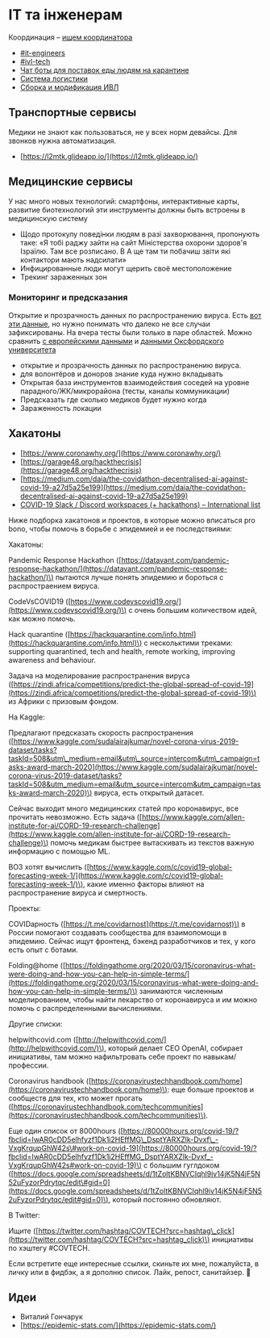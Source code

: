 # IT та інженерам

Координация – [ищем координатора](https://trello.com/c/YRWr9gRq/36-%D0%BA%D0%BE%D0%BE%D1%80%D0%B4%D0%B8%D0%BD%D0%B0%D1%82%D0%BE%D1%80-%D0%BF%D0%BE-it-%D1%82%D0%B0-%D1%96%D0%BD%D0%B6%D0%B5%D0%BD%D0%B5%D1%80%D0%B0%D0%BC)

* [\#it-engineers](https://discord.gg/GMGzPN6)
* [\#ivl-tech](https://discord.gg/yxFSSRx)
* [Чат боты для поставок еды людям на карантине](dostavka-produktov-i-medikamentov.md)
* [Система логистики](sistema-logistiki.md)
* [Сборка и модификация ИВЛ](sborka-i-modifikaciya-ivl.md)

## Транспортные сервисы

Медики не знают как пользоваться, не у всех норм девайсы. Для звонков нужна автоматизация.

* [https://l2mtk.glideapp.io/](https://l2mtk.glideapp.io/)

## Медицинские сервисы

У нас много новых технологий: смартфоны, интерактивные карты, развитие биотехнологий эти инструменты должны быть встроены в медицинскую систему

* Щодо протокулу поведінки людям в разі захворювання, пропонують таке: «Я тобі раджу зайти на сайт Міністерства охорони здоров'я Ізраїлю. Там все розписано. В А ще там ти побачиш звіти які контактори мають надсилати»
* Инфицированные люди могут щерить своё местоположение
* Трекинг зараженных зон

### Мониторинг и предсказания

Открытие и прозрачность данных по распространению вируса. Есть [вот эти данные](https://public.tableau.com/profile/publicviz?fbclid=IwAR2nTNZDiO-GM-y2940gWCCB19xfN8X1yJMVnx0grp-OHoY6xZAT_wylyUk#!/vizhome/monitor_15841091301660/sheet0), но нужно понимать что далеко не все случаи зафиксированы. На вчера тесты были только в паре областей. Можно сравнить [с европейскими данными](https://who.maps.arcgis.com/apps/opsdashboard/index.html#/a19d5d1f86ee4d99b013eed5f637232d) и [данными Оксфордского университета](https://ourworldindata.org/coronavirus)

* открытие и прозрачность данных по распространению вируса.
* для волонтёров и доноров знание куда нужно вкладывать
* Открытая база инструментов взаимодействия соседей на уровне парадного/ЖК/микрорайона \(тесты, каналы коммуникации\)
* Предсказать где сколько медиков будет нужно когда
* Зараженность локации

## Хакатоны

* [https://www.coronawhy.org/](https://www.coronawhy.org/)
* [https://garage48.org/hackthecrisis](https://garage48.org/hackthecrisis)
* [https://medium.com/daia/the-covidathon-decentralised-ai-against-covid-19-a27d5a25e199](https://medium.com/daia/the-covidathon-decentralised-ai-against-covid-19-a27d5a25e199)
* [COVID-19 Slack / Discord workspaces \(+ hackathons\) – International list](https://docs.google.com/document/d/e/2PACX-1vS2p8BPJ5d0WcHxRAB0BWCv6fY2lgZPVanfZNqOX4z2e00cOEwPIWhlO5ZNlPb5Fe2Pva_c74leKrR2/pub)



Ниже подборка хакатонов и проектов, в которые можно вписаться pro bono, чтобы помочь в борьбе с эпидемией и ее последствиями:

Хакатоны:

Pandemic Response Hackathon \([https://datavant.com/pandemic-response-hackathon/](https://datavant.com/pandemic-response-hackathon/)\) пытаются лучше понять эпидемию и бороться с распростраением вируса.

CodeVsCOVID19 \([https://www.codevscovid19.org/](https://www.codevscovid19.org/)\) с очень большим количеством идей, как можно помочь.

Hack quarantine \([https://hackquarantine.com/info.html](https://hackquarantine.com/info.html)\) с нескольктими треками: supporting quarantined, tech and health, remote working, improving awareness and behaviour.

Задача на моделирование распространения вируса \([https://zindi.africa/competitions/predict-the-global-spread-of-covid-19](https://zindi.africa/competitions/predict-the-global-spread-of-covid-19)\) из Африки с призовым фондом.

На Kaggle:

Предлагают предсказать скорость распространения \([https://www.kaggle.com/sudalairajkumar/novel-corona-virus-2019-dataset/tasks?taskId=508&utm\_medium=email&utm\_source=intercom&utm\_campaign=tasks-award-march-2020](https://www.kaggle.com/sudalairajkumar/novel-corona-virus-2019-dataset/tasks?taskId=508&utm_medium=email&utm_source=intercom&utm_campaign=tasks-award-march-2020)\) вируса, есть открытый датасет.

Сейчас выходит много медицинских статей про коронавирус, все прочитать невозможно. Есть задача \([https://www.kaggle.com/allen-institute-for-ai/CORD-19-research-challenge](https://www.kaggle.com/allen-institute-for-ai/CORD-19-research-challenge)\) помочь медикам быстрее вытаскивать из текстов важную информацию с помощью ML.

ВОЗ хотят вычислить \([https://www.kaggle.com/c/covid19-global-forecasting-week-1/](https://www.kaggle.com/c/covid19-global-forecasting-week-1/)\), какие именно факторы влияют на распространение вируса и смертность.

Проекты:

COVIDарность \([https://t.me/covidarnost](https://t.me/covidarnost)\) в России помогают создавать сообщества для взаимопомощи в эпидемию. Сейчас ищут фронтенд, бэкенд разработчиков и тех, у кого есть опыт с ботами.

Folding@home \([https://foldingathome.org/2020/03/15/coronavirus-what-were-doing-and-how-you-can-help-in-simple-terms/](https://foldingathome.org/2020/03/15/coronavirus-what-were-doing-and-how-you-can-help-in-simple-terms/)\) занимаются численным моделированием, чтобы найти лекарство от коронавируса и им можно помочь с распределенными вычислениями.

Другие списки:

helpwithcovid.com \([http://helpwithcovid.com/](http://helpwithcovid.com/)\), который делает CEO OpenAI, собирает инициативы, там можно нафильтровать себе проект по навыкам/профессии.

Coronavirus handbook \([https://coronavirustechhandbook.com/home](https://coronavirustechhandbook.com/home)\): еще больше проектов и сообществ для тех, кто может прогать \([https://coronavirustechhandbook.com/techcommunities](https://coronavirustechhandbook.com/techcommunities)\).

Еще один список от 8000hours \([https://80000hours.org/covid-19/?fbclid=IwAR0cDD5elhfyzf1Dk1i2HEffMG\_DsptYARXZlk-Dvxf\_-VxgKrqupGhW42s\#work-on-covid-19](https://80000hours.org/covid-19/?fbclid=IwAR0cDD5elhfyzf1Dk1i2HEffMG_DsptYARXZlk-Dvxf_-VxgKrqupGhW42s#work-on-covid-19)\) с большим гуглдоком \([https://docs.google.com/spreadsheets/d/1tZoltKBNVCIqhl9iv14jK5N4jF5N52uFyzorPdrytqc/edit\#gid=0](https://docs.google.com/spreadsheets/d/1tZoltKBNVCIqhl9iv14jK5N4jF5N52uFyzorPdrytqc/edit#gid=0)\), который постоянно обновляют.

В Twitter:

Ищите \([https://twitter.com/hashtag/COVTECH?src=hashtag\_click](https://twitter.com/hashtag/COVTECH?src=hashtag_click)\) инициативы по хэштегу \#COVTECH.

Если встретите еще интересные ссылки, скиньте их мне, пожалуйста, в личку или в фидбэк, а я дополню список. Лайк, репост, санитайзер. 🐠

## Идеи

* Виталий Гончарук
* [https://epidemic-stats.com/](https://epidemic-stats.com/)

